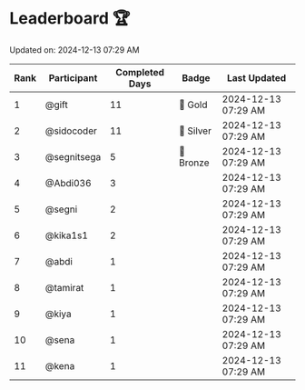 # Leaderboard 🏆

Updated on: 2024-12-13 07:29 AM

| Rank | Participant       | Completed Days | Badge      | Last Updated         |
|------|-------------------|----------------|------------|----------------------|
| 1    | @gift             | 11             | 🏅 Gold     | 2024-12-13 07:29 AM |
| 2    | @sidocoder        | 11             | 🥈 Silver   | 2024-12-13 07:29 AM |
| 3    | @segnitsega       | 5              | 🥉 Bronze   | 2024-12-13 07:29 AM |
| 4    | @Abdi036          | 3              |            | 2024-12-13 07:29 AM |
| 5    | @segni            | 2              |            | 2024-12-13 07:29 AM |
| 6    | @kika1s1          | 2              |            | 2024-12-13 07:29 AM |
| 7    | @abdi             | 1              |            | 2024-12-13 07:29 AM |
| 8    | @tamirat          | 1              |            | 2024-12-13 07:29 AM |
| 9    | @kiya             | 1              |            | 2024-12-13 07:29 AM |
| 10   | @sena             | 1              |            | 2024-12-13 07:29 AM |
| 11   | @kena             | 1              |            | 2024-12-13 07:29 AM |
